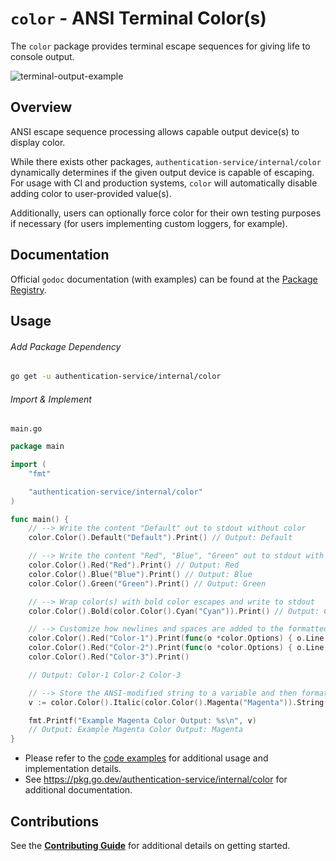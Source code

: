 # `color` - ANSI Terminal Color(s)

The `color` package provides terminal escape sequences for giving life to console output.

![terminal-output-example](./.documentation/terminal-output.png)

## Overview

ANSI escape sequence processing allows capable output device(s) to display color.

While there exists other packages, `authentication-service/internal/color` dynamically determines if the given output
device is capable of escaping. For usage with CI and production systems, `color` will automatically disable
adding color to user-provided value(s).

Additionally, users can optionally force color for their own testing purposes if necessary (for users implementing custom
loggers, for example).

## Documentation

Official `godoc` documentation (with examples) can be found at the [Package Registry](https://pkg.go.dev/authentication-service/internal/color).

## Usage

###### Add Package Dependency

```bash
go get -u authentication-service/internal/color
```

###### Import & Implement

`main.go`

```go
package main

import (
    "fmt"

    "authentication-service/internal/color"
)

func main() {
    // --> Write the content "Default" out to stdout without color
    color.Color().Default("Default").Print() // Output: Default

    // --> Write the content "Red", "Blue", "Green" out to stdout with color escapes
    color.Color().Red("Red").Print() // Output: Red
    color.Color().Blue("Blue").Print() // Output: Blue
    color.Color().Green("Green").Print() // Output: Green

    // --> Wrap color(s) with bold color escapes and write to stdout
    color.Color().Bold(color.Color().Cyan("Cyan")).Print() // Output: Cyan

    // --> Customize how newlines and spaces are added to the formatted output
    color.Color().Red("Color-1").Print(func(o *color.Options) { o.Line = false; o.Space = true })
    color.Color().Red("Color-2").Print(func(o *color.Options) { o.Line = false; o.Space = true })
    color.Color().Red("Color-3").Print()

    // Output: Color-1 Color-2 Color-3

    // --> Store the ANSI-modified string to a variable and then format, write the value to stdout
    v := color.Color().Italic(color.Color().Magenta("Magenta")).String()

    fmt.Printf("Example Magenta Color Output: %s\n", v)
    // Output: Example Magenta Color Output: Magenta
}
```

- Please refer to the [code examples](./example_test.go) for additional usage and implementation details.
- See https://pkg.go.dev/authentication-service/internal/color for additional documentation.

## Contributions

See the [**Contributing Guide**](./CONTRIBUTING.md) for additional details on getting started.
